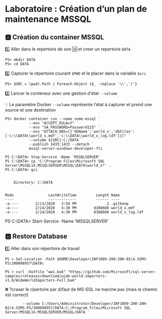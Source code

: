 # Laboratoire : Création d’un plan de maintenance MSSQL

## :a: Création du container MSSQL

:one: Aller dans le repertoire de son :id: et creer un repertoire `DATA`

```
PS> mkdir DATA
PS> cd DATA
```

:two: Capturer le répertoire courant `$PWD` et le placer dans la variable `$src`


```
PS> $SRC = (pwd).Path | Foreach-Object {$_ -replace '\\','/'}
```

:three: Lancer le conteneur avec une gestion d'état `--volume`

:bulb: Le paramètre Docker `--volume` représente l'état à capturer et prend une source et une destination

```
PS> docker container run --name some-mssql `
           --env "ACCEPT_EULA=Y" `
           --env "SA_PASSWORD=Password123" `
           --env "ATTACH_DBS=[{'dbName':'world_x','dbFiles':['c:\\DATA\\world_x.mdf','c:\\DATA\\world_x_log.ldf']}]" `
           --volume ${SRC}:C:/DATA `
           --publish 1433:1433 --detach `
           mssql-server-windows-developer-fti
```


```
PS C:\DATA> Stop-Service -Name 'MSSQLSERVER'
PS C:\DATA> cp 'C:\Program Files\Microsoft SQL Server\MSSQL14.MSSQLSERVER\MSSQL\DATA\world_x*' .
PS C:\DATA> gci


    Directory: C:\DATA


Mode                LastWriteTime         Length Name
----                -------------         ------ ----
-a----        2/13/2020   3:59 PM              2 .gitkeep
-a----        2/14/2020   4:30 PM        8388608 world_x.mdf
-a----        2/14/2020   4:30 PM        8388608 world_x_log.ldf
```


PS C:\DATA> Start-Service -Name 'MSSQLSERVER'


## :b: Restore Database

:one: Aller dans son répertoire de travail


```
PS > Set-Location -Path $HOME\Developer\INF1089-200-20H-02\4.SSMS-PS\300098957\DATA\
```

```
PS > curl -OutFile "wwi.bak" "https://github.com/Microsoft/sql-server-samples/releases/download/wide-world-importers-v1.0/WideWorldImporters-Full.bak"
```












:x: ?craser le r/pertoire par d/faut de MS-SQL ne marche pas (mais le chemin est correct)

```
        --volume C:/Users/Administrator/Developer/INF1089-200-20H-02/4.SSMS-PS/300098957/DATA:C:/Program Files/Microsoft SQL Server/MSSQL14.MSSQLSERVER/MSSQL/DATA `
```


